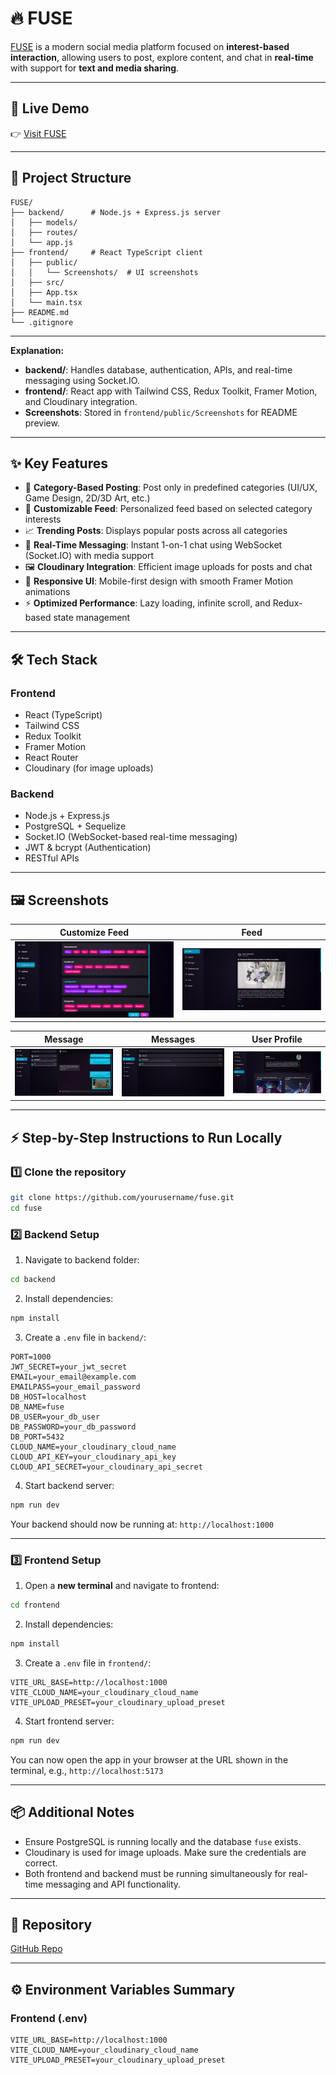 # 🔥 FUSE

[FUSE](https://fuse-phi.vercel.app/) is a modern social media platform focused on **interest-based interaction**, allowing users to post, explore content, and chat in **real-time** with support for **text and media sharing**.

---

## 🚀 Live Demo

👉 [Visit FUSE](https://fuse-phi.vercel.app/)

---

## 📁 Project Structure

```
FUSE/
├── backend/      # Node.js + Express.js server
│   ├── models/
│   ├── routes/
│   └── app.js
├── frontend/     # React TypeScript client
│   ├── public/
│   │   └── Screenshots/  # UI screenshots
│   ├── src/
│   ├── App.tsx
│   └── main.tsx
├── README.md
└── .gitignore
```

---

**Explanation:**
- **backend/**: Handles database, authentication, APIs, and real-time messaging using Socket.IO.  
- **frontend/**: React app with Tailwind CSS, Redux Toolkit, Framer Motion, and Cloudinary integration.  
- **Screenshots**: Stored in `frontend/public/Screenshots` for README preview.

---

## ✨ Key Features

- 📂 **Category-Based Posting**: Post only in predefined categories (UI/UX, Game Design, 2D/3D Art, etc.)  
- 🎯 **Customizable Feed**: Personalized feed based on selected category interests  
- 📈 **Trending Posts**: Displays popular posts across all categories  
- 💬 **Real-Time Messaging**: Instant 1-on-1 chat using WebSocket (Socket.IO) with media support  
- 🖼️ **Cloudinary Integration**: Efficient image uploads for posts and chat  
- 📱 **Responsive UI**: Mobile-first design with smooth Framer Motion animations  
- ⚡ **Optimized Performance**: Lazy loading, infinite scroll, and Redux-based state management  

---

## 🛠️ Tech Stack

### Frontend
- React (TypeScript)
- Tailwind CSS
- Redux Toolkit
- Framer Motion
- React Router
- Cloudinary (for image uploads)

### Backend
- Node.js + Express.js
- PostgreSQL + Sequelize
- Socket.IO (WebSocket-based real-time messaging)
- JWT & bcrypt (Authentication)
- RESTful APIs

---

## 🖼️ Screenshots

| Customize Feed | Feed |
|----------------|------|
| ![Customize Feed](frontend/public/Screenshots/CustomizeFeed.png) | ![Feed](frontend/public/Screenshots/Feed.png) |

| Message | Messages | User Profile |
|---------|----------|--------------|
| ![Message](frontend/public/Screenshots/Message.png) | ![Messages](frontend/public/Screenshots/Messages.png) | ![User](frontend/public/Screenshots/User.png) |

---

## ⚡ Step-by-Step Instructions to Run Locally

### 1️⃣ Clone the repository

```bash
git clone https://github.com/yourusername/fuse.git
cd fuse
```

### 2️⃣ Backend Setup

1. Navigate to backend folder:

```bash
cd backend
```

2. Install dependencies:

```bash
npm install
```

3. Create a `.env` file in `backend/`:

```env
PORT=1000
JWT_SECRET=your_jwt_secret
EMAIL=your_email@example.com
EMAILPASS=your_email_password
DB_HOST=localhost
DB_NAME=fuse
DB_USER=your_db_user
DB_PASSWORD=your_db_password
DB_PORT=5432
CLOUD_NAME=your_cloudinary_cloud_name
CLOUD_API_KEY=your_cloudinary_api_key
CLOUD_API_SECRET=your_cloudinary_api_secret
```

4. Start backend server:

```bash
npm run dev
```

Your backend should now be running at: `http://localhost:1000`

---

### 3️⃣ Frontend Setup

1. Open a **new terminal** and navigate to frontend:

```bash
cd frontend
```

2. Install dependencies:

```bash
npm install
```

3. Create a `.env` file in `frontend/`:

```env
VITE_URL_BASE=http://localhost:1000
VITE_CLOUD_NAME=your_cloudinary_cloud_name
VITE_UPLOAD_PRESET=your_cloudinary_upload_preset
```

4. Start frontend server:

```bash
npm run dev
```

You can now open the app in your browser at the URL shown in the terminal, e.g., `http://localhost:5173`

---

## 📦 Additional Notes

- Ensure PostgreSQL is running locally and the database `fuse` exists.  
- Cloudinary is used for image uploads. Make sure the credentials are correct.  
- Both frontend and backend must be running simultaneously for real-time messaging and API functionality.  

---

## 📂 Repository

[GitHub Repo](https://github.com/yourusername/fuse)

---

## ⚙️ Environment Variables Summary

### Frontend (.env)
```
VITE_URL_BASE=http://localhost:1000
VITE_CLOUD_NAME=your_cloudinary_cloud_name
VITE_UPLOAD_PRESET=your_cloudinary_upload_preset
```